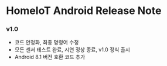 # HomeIoT Android Release Note

### v1.0 

- 코드 안정화, 최종 명령어 수정
- 모든 센서 테스트 완료, 시연 정상 종료, v1.0 정식 출시
- Android 8.1 버전 호환 코드 추가